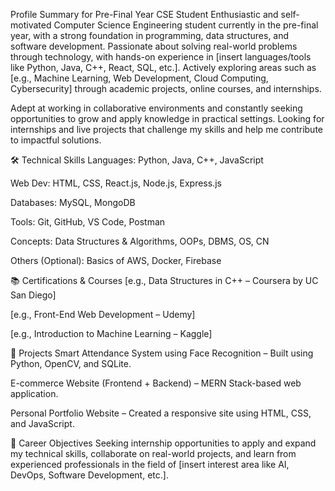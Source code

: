  Profile Summary for Pre-Final Year CSE Student
Enthusiastic and self-motivated Computer Science Engineering student currently in the pre-final year, with a strong foundation in programming, data structures, and software development. Passionate about solving real-world problems through technology, with hands-on experience in [insert languages/tools like Python, Java, C++, React, SQL, etc.]. Actively exploring areas such as [e.g., Machine Learning, Web Development, Cloud Computing, Cybersecurity] through academic projects, online courses, and internships.

Adept at working in collaborative environments and constantly seeking opportunities to grow and apply knowledge in practical settings. Looking for internships and live projects that challenge my skills and help me contribute to impactful solutions.

🛠️ Technical Skills
Languages: Python, Java, C++, JavaScript

Web Dev: HTML, CSS, React.js, Node.js, Express.js

Databases: MySQL, MongoDB

Tools: Git, GitHub, VS Code, Postman

Concepts: Data Structures & Algorithms, OOPs, DBMS, OS, CN

Others (Optional): Basics of AWS, Docker, Firebase

📚 Certifications & Courses
[e.g., Data Structures in C++ – Coursera by UC San Diego]

[e.g., Front-End Web Development – Udemy]

[e.g., Introduction to Machine Learning – Kaggle]

🧠 Projects
Smart Attendance System using Face Recognition – Built using Python, OpenCV, and SQLite.

E-commerce Website (Frontend + Backend) – MERN Stack-based web application.

Personal Portfolio Website – Created a responsive site using HTML, CSS, and JavaScript.

🎯 Career Objectives
Seeking internship opportunities to apply and expand my technical skills, collaborate on real-world projects, and learn from experienced professionals in the field of [insert interest area like AI, DevOps, Software Development, etc.].
